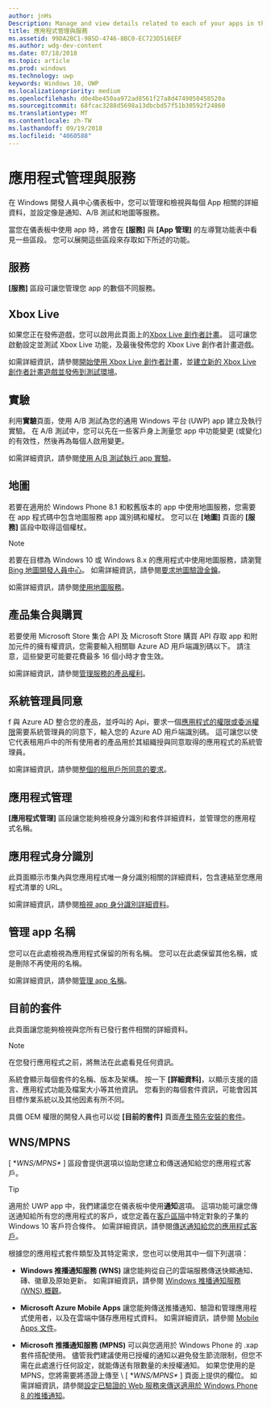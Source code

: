 ```yaml
---
author: jnHs
Description: Manage and view details related to each of your apps in the Windows Dev Center dashboard, and configure services such as A/B testing and maps.
title: 應用程式管理與服務
ms.assetid: 99DA2BC1-9B5D-4746-8BC0-EC723D516EEF
ms.author: wdg-dev-content
ms.date: 07/18/2018
ms.topic: article
ms.prod: windows
ms.technology: uwp
keywords: Windows 10, UWP
ms.localizationpriority: medium
ms.openlocfilehash: d0e4be450aa972ad8561f27a8d4749050458520a
ms.sourcegitcommit: 68fcac3288d5698a13dbcbd57f51b30592f24860
ms.translationtype: MT
ms.contentlocale: zh-TW
ms.lasthandoff: 09/19/2018
ms.locfileid: "4060588"
---
```

# <a name="app-management-and-services"></a>應用程式管理與服務

在 Windows 開發人員中心儀表板中，您可以管理和檢視與每個 App 相關的詳細資料，並設定像是通知、A/B 測試和地圖等服務。

當您在儀表板中使用 app 時，將會在 **\[服務\]** 與 **\[App 管理\]** 的左導覽功能表中看見一些區段。 您可以展開這些區段來存取如下所述的功能。

## <a name="services"></a>服務

**\[服務\]** 區段可讓您管理您 app 的數個不同服務。

## <a name="xbox-live"></a>Xbox Live

如果您正在發佈遊戲，您可以啟用此頁面上的[Xbox Live 創作者計畫](http://xbox.com/developers/creators-program)。 這可讓您啟動設定並測試 Xbox Live 功能，及最後發佈您的 Xbox Live 創作者計畫遊戲。

如需詳細資訊，請參閱[開始使用 Xbox Live 創作者計畫](../xbox-live/get-started-with-creators/get-started-with-xbox-live-creators.md)，並[建立新的 Xbox Live 創作者計畫遊戲並發佈到測試環境](../xbox-live/get-started-with-creators/create-and-test-a-new-creators-title.md)。

## <a name="experimentation"></a>實驗

利用**實驗**頁面，使用 A/B 測試為您的通用 Windows 平台 (UWP) app 建立及執行實驗。 在 A/B 測試中，您可以先在一些客戶身上測量您 app 中功能變更 (或變化) 的有效性，然後再為每個人啟用變更。

如需詳細資訊，請參閱[使用 A/B 測試執行 app 實驗](../monetize/run-app-experiments-with-a-b-testing.md)。

## <a name="maps"></a>地圖

若要在適用於 Windows Phone 8.1 和較舊版本的 app 中使用地圖服務，您需要在 app 程式碼中包含地圖服務 app 識別碼和權杖。 您可以在 **\[地圖\]** 頁面的 **\[服務\]** 區段中取得這個權杖。

> [!NOTE]
> 若要在目標為 Windows 10 或 Windows 8.x 的應用程式中使用地圖服務，請瀏覽 [Bing 地圖開發人員中心](http://go.microsoft.com/fwlink/p/?LinkId=614880)。 如需詳細資訊，請參閱[要求地圖驗證金鑰](https://docs.microsoft.com/windows/uwp/maps-and-location/authentication-key)。

如需詳細資訊，請參閱[使用地圖服務](use-map-services.md)。

## <a name="product-collections-and-purchases"></a>產品集合與購買

若要使用 Microsoft Store 集合 API 及 Microsoft Store 購買 API 存取 app 和附加元件的擁有權資訊，您需要輸入相關聯 Azure AD 用戶端識別碼以下。 請注意，這些變更可能要花費最多 16 個小時才會生效。

如需詳細資訊，請參閱[管理服務的產品權利](../monetize/view-and-grant-products-from-a-service.md)。

## <a name="administrator-consent"></a>系統管理員同意

f 與 Azure AD 整合您的產品，並呼叫的 Api，要求一個[應用程式的權限或委派權限](https://developer.microsoft.com/graph/docs/concepts/permissions_reference)需要系統管理員的同意下，輸入您的 Azure AD 用戶端識別碼。 這可讓您以使它代表租用戶中的所有使用者的產品用於其組織授與同意取得的應用程式的系統管理員。

如需詳細資訊，請參閱[整個的租用戶所同意的要求](https://docs.microsoft.com/en-us/azure/active-directory/develop/active-directory-v2-scopes#requesting-consent-for-an-entire-tenant)。

## <a name="app-management"></a>應用程式管理

**\[應用程式管理\]** 區段讓您能夠檢視身分識別和套件詳細資料，並管理您的應用程式名稱。

## <a name="app-identity"></a>應用程式身分識別

此頁面顯示市集內與您應用程式唯一身分識別相關的詳細資料，包含連結至您應用程式清單的 URL。

如需詳細資訊，請參閱[檢視 app 身分識別詳細資料](view-app-identity-details.md)。

## <a name="manage-app-names"></a>管理 app 名稱

您可以在此處檢視為應用程式保留的所有名稱。 您可以在此處保留其他名稱，或是刪除不再使用的名稱。

如需詳細資訊，請參閱[管理 app 名稱](manage-app-names.md)。

## <a name="current-packages"></a>目前的套件

此頁面讓您能夠檢視與您所有已發行套件相關的詳細資料。

> [!NOTE]
> 在您發行應用程式之前，將無法在此處看見任何資訊。

系統會顯示每個套件的名稱、版本及架構。 按一下 **\[詳細資料\]**，以顯示支援的語言、應用程式功能及檔案大小等其他資訊。 您看到的每個套件資訊，可能會因其目標作業系統以及其他因素有所不同。 

具備 OEM 權限的開發人員也可以從 **\[目前的套件\]** 頁面[產生預先安裝的套件](generate-preinstall-packages-for-oems.md)。

## <a name="wnsmpns"></a>WNS/MPNS

[ **WNS/MPNS\** ] 區段會提供選項以協助您建立和傳送通知給您的應用程式客戶。 

> [!TIP]
> 適用於 UWP app 中，我們建議您在儀表板中使用**通知**選項。 這項功能可讓您傳送通知給所有您的應用程式的客戶，或您定義在[客戶區隔](create-customer-segments.md)中特定對象的子集的 Windows 10 客戶符合條件。 如需詳細資訊，請參閱[傳送通知給您的應用程式客戶](send-push-notifications-to-your-apps-customers.md)。

根據您的應用程式套件類型及其特定需求，您也可以使用其中一個下列選項： 

-   **Windows 推播通知服務 (WNS)** 讓您能夠從自己的雲端服務傳送快顯通知、磚、徽章及原始更新。 如需詳細資訊，請參閱 [Windows 推播通知服務 (WNS) 概觀](../design/shell/tiles-and-notifications/windows-push-notification-services--wns--overview.md)。

-   **Microsoft Azure Mobile Apps** 讓您能夠傳送推播通知、驗證和管理應用程式使用者，以及在雲端中儲存應用程式資料。 如需詳細資訊，請參閱 [Mobile Apps 文件](http://go.microsoft.com/fwlink/p/?LinkId=221116)。

-   **Microsoft 推播通知服務 (MPNS)** 可以與您適用於 Windows Phone 的 .xap 套件搭配使用。 儘管我們建議使用已授權的通知以避免發生節流限制，但您不需在此處進行任何設定，就能傳送有限數量的未授權通知。 如果您使用的是 MPNS，您將需要將憑證上傳至 \ [ **WNS/MPNS\** ] 頁面上提供的欄位。 如需詳細資訊，請參閱[設定已驗證的 Web 服務來傳送適用於 Windows Phone 8 的推播通知](http://go.microsoft.com/fwlink/p/?LinkId=528736)。
 

 
